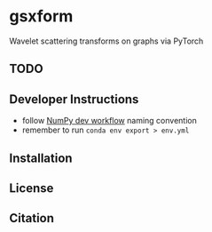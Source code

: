 # gsxform
 Wavelet scattering transforms on graphs via PyTorch
 
## TODO

## Developer Instructions
* follow [NumPy dev
  workflow](https://numpy.org/doc/1.14/dev/gitwash/development_workflow.html) naming convention
* remember to run `conda env export > env.yml` 
 
 
## Installation

## License 

## Citation 
